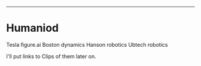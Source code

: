 ---
# Humaniod
Tesla
figure.ai
Boston dynamics
Hanson robotics
Ubtech robotics

I'll put links to Clips of them later on.